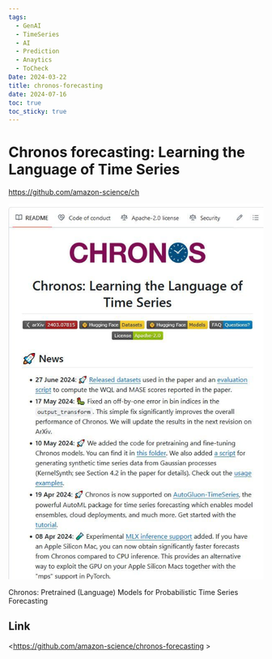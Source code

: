 ```yaml
---
tags:
  - GenAI
  - TimeSeries
  - AI
  - Prediction
  - Anaytics
  - ToCheck
Date: 2024-03-22
title: chronos-forecasting
date: 2024-07-16
toc: true
toc_sticky: true
---
```


# Chronos forecasting: Learning the Language of Time Series

<https://github.com/amazon-science/ch>


![](../_asset/2024-03-22chronos-forecasting_image_1.jpg)


Chronos: Pretrained (Language) Models for Probabilistic Time Series Forecasting


## Link

<https://github.com/amazon-science/chronos-forecasting >